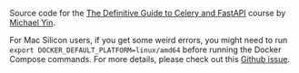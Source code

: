Source code for the [The Definitive Guide to Celery and FastAPI](https://testdriven.io/courses/fastapi-celery/) course by [Michael Yin](https://github.com/michael-yin/).

For Mac Silicon users, if you get some weird errors, you might need to run `export DOCKER_DEFAULT_PLATFORM=linux/amd64` before running the Docker Compose commands. For more details, please check out this [Github issue](https://github.com/testdrivenio/fastapi-celery-project/issues/7#issuecomment-1416787688).
